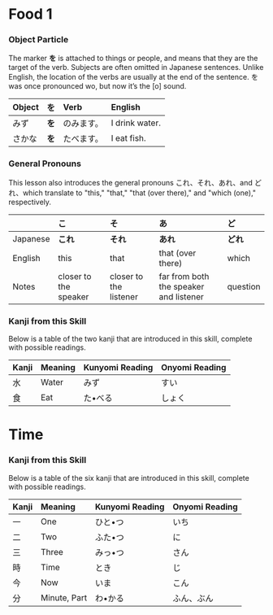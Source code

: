 # Food 1

### Object Particle

The marker **を** is attached to things or people, and means that they are the target of the verb. Subjects are often omitted in Japanese sentences. Unlike English, the location of the verbs are usually at the end of the sentence. を was once pronounced wo, but now it’s the [o] sound.

| **Object** | **を** | **Verb** | **English**    |
|:---------- |:----- |:-------- |:-------------- |
| みず         | **を** | のみます。    | I drink water. |
| さかな        | **を** | たべます。    | I eat fish.    |

### General Pronouns

This lesson also introduces the general pronouns これ、それ、あれ、and どれ、which translate to "this," "that," "that (over there)," and "which (one)," respectively.

|          | **こ**                 | **そ**                  | **あ**                                  | **ど**    |
|:-------- |:--------------------- |:---------------------- |:-------------------------------------- |:-------- |
| Japanese | **これ**                | **それ**                 | **あれ**                                 | **どれ**   |
| English  | this                  | that                   | that (over there)                      | which    |
| Notes    | closer to the speaker | closer to the listener | far from both the speaker and listener | question |

### Kanji from this Skill

Below is a table of the two kanji that are introduced in this skill, complete with possible readings.

| Kanji | Meaning | Kunyomi Reading | Onyomi Reading |
|:----- |:------- |:--------------- |:-------------- |
| 水     | Water   | みず              | すい             |
| 食     | Eat     | た•べる            | しょく            |

# Time

### Kanji from this Skill

Below is a table of the six kanji that are introduced in this skill, complete with possible readings.

| Kanji | Meaning      | Kunyomi Reading | Onyomi Reading |
|:----- |:------------ |:--------------- |:-------------- |
| 一     | One          | ひと•つ            | いち             |
| 二     | Two          | ふた•つ            | に              |
| 三     | Three        | みっ•つ            | さん             |
| 時     | Time         | とき              | じ              |
| 今     | Now          | いま              | こん             |
| 分     | Minute, Part | わ•かる            | ふん、ぶん          |

